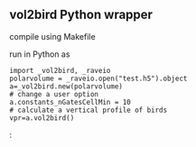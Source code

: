 ## vol2bird Python wrapper
compile using Makefile

run in Python as
```
import _vol2bird, _raveio
polarvolume = _raveio.open("test.h5").object
a=_vol2bird.new(polarvolume)
# change a user option
a.constants_nGatesCellMin = 10
# calculate a vertical profile of birds
vpr=a.vol2bird()
```
:
